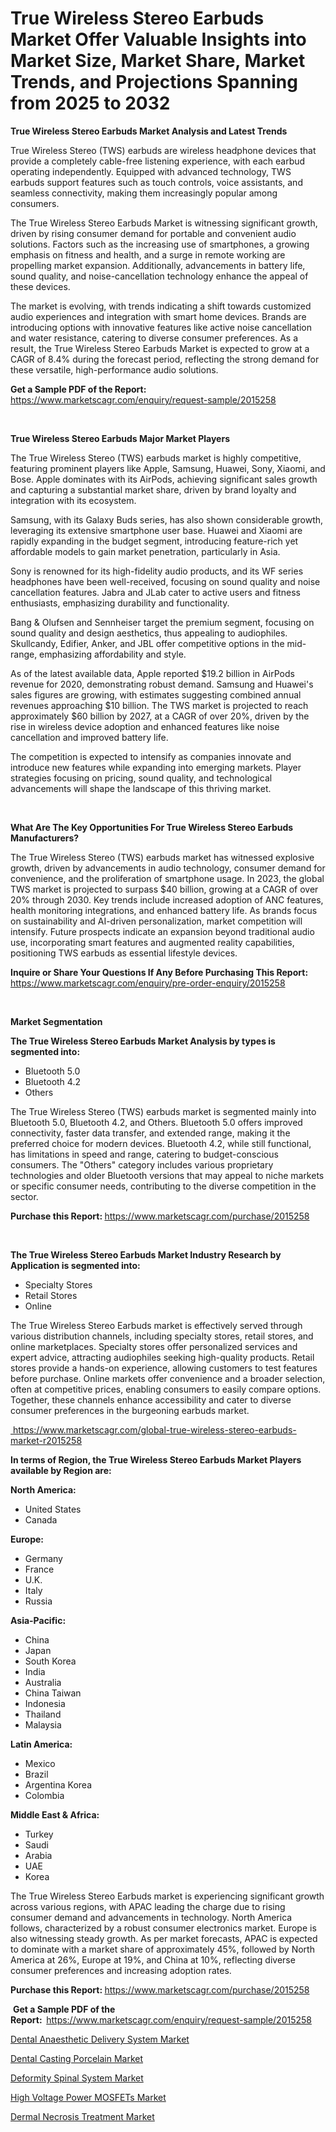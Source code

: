 <p><h1>True Wireless Stereo Earbuds Market Offer Valuable Insights into Market Size, Market Share, Market Trends, and Projections Spanning from 2025 to 2032</h1></p><p><strong>True Wireless Stereo Earbuds Market Analysis and Latest Trends</strong></p>
<p><p>True Wireless Stereo (TWS) earbuds are wireless headphone devices that provide a completely cable-free listening experience, with each earbud operating independently. Equipped with advanced technology, TWS earbuds support features such as touch controls, voice assistants, and seamless connectivity, making them increasingly popular among consumers.</p><p>The True Wireless Stereo Earbuds Market is witnessing significant growth, driven by rising consumer demand for portable and convenient audio solutions. Factors such as the increasing use of smartphones, a growing emphasis on fitness and health, and a surge in remote working are propelling market expansion. Additionally, advancements in battery life, sound quality, and noise-cancellation technology enhance the appeal of these devices.</p><p>The market is evolving, with trends indicating a shift towards customized audio experiences and integration with smart home devices. Brands are introducing options with innovative features like active noise cancellation and water resistance, catering to diverse consumer preferences. As a result, the True Wireless Stereo Earbuds Market is expected to grow at a CAGR of 8.4% during the forecast period, reflecting the strong demand for these versatile, high-performance audio solutions.</p></p>
<p><strong>Get a Sample PDF of the Report:&nbsp;</strong> <a href="https://www.marketscagr.com/enquiry/request-sample/2015258?utm_campaign=3163&utm_medium=2&utm_source=Github&utm_content=ia&utm_term=06042025&utm_id=true-wireless-stereo-earbuds">https://www.marketscagr.com/enquiry/request-sample/2015258</a></p>
<p>&nbsp;</p>
<p><strong>True Wireless Stereo Earbuds Major Market Players</strong></p>
<p><p>The True Wireless Stereo (TWS) earbuds market is highly competitive, featuring prominent players like Apple, Samsung, Huawei, Sony, Xiaomi, and Bose. Apple dominates with its AirPods, achieving significant sales growth and capturing a substantial market share, driven by brand loyalty and integration with its ecosystem. </p><p>Samsung, with its Galaxy Buds series, has also shown considerable growth, leveraging its extensive smartphone user base. Huawei and Xiaomi are rapidly expanding in the budget segment, introducing feature-rich yet affordable models to gain market penetration, particularly in Asia.</p><p>Sony is renowned for its high-fidelity audio products, and its WF series headphones have been well-received, focusing on sound quality and noise cancellation features. Jabra and JLab cater to active users and fitness enthusiasts, emphasizing durability and functionality. </p><p>Bang & Olufsen and Sennheiser target the premium segment, focusing on sound quality and design aesthetics, thus appealing to audiophiles. Skullcandy, Edifier, Anker, and JBL offer competitive options in the mid-range, emphasizing affordability and style.</p><p>As of the latest available data, Apple reported $19.2 billion in AirPods revenue for 2020, demonstrating robust demand. Samsung and Huawei's sales figures are growing, with estimates suggesting combined annual revenues approaching $10 billion. The TWS market is projected to reach approximately $60 billion by 2027, at a CAGR of over 20%, driven by the rise in wireless device adoption and enhanced features like noise cancellation and improved battery life.</p><p>The competition is expected to intensify as companies innovate and introduce new features while expanding into emerging markets. Player strategies focusing on pricing, sound quality, and technological advancements will shape the landscape of this thriving market.</p></p>
<p>&nbsp;</p>
<p><strong>What Are The Key Opportunities For True Wireless Stereo Earbuds Manufacturers?</strong></p>
<p><p>The True Wireless Stereo (TWS) earbuds market has witnessed explosive growth, driven by advancements in audio technology, consumer demand for convenience, and the proliferation of smartphone usage. In 2023, the global TWS market is projected to surpass $40 billion, growing at a CAGR of over 20% through 2030. Key trends include increased adoption of ANC features, health monitoring integrations, and enhanced battery life. As brands focus on sustainability and AI-driven personalization, market competition will intensify. Future prospects indicate an expansion beyond traditional audio use, incorporating smart features and augmented reality capabilities, positioning TWS earbuds as essential lifestyle devices.</p></p>
<p><strong>Inquire or Share Your Questions If Any Before Purchasing This Report:</strong> <a href="https://www.marketscagr.com/enquiry/pre-order-enquiry/2015258?utm_campaign=3163&utm_medium=2&utm_source=Github&utm_content=ia&utm_term=06042025&utm_id=true-wireless-stereo-earbuds">https://www.marketscagr.com/enquiry/pre-order-enquiry/2015258</a></p>
<p>&nbsp;</p>
<p><strong>Market Segmentation</strong></p>
<p><strong>The True Wireless Stereo Earbuds Market Analysis by types is segmented into:</strong></p>
<p><ul><li>Bluetooth 5.0</li><li>Bluetooth 4.2</li><li>Others</li></ul></p>
<p><p>The True Wireless Stereo (TWS) earbuds market is segmented mainly into Bluetooth 5.0, Bluetooth 4.2, and Others. Bluetooth 5.0 offers improved connectivity, faster data transfer, and extended range, making it the preferred choice for modern devices. Bluetooth 4.2, while still functional, has limitations in speed and range, catering to budget-conscious consumers. The "Others" category includes various proprietary technologies and older Bluetooth versions that may appeal to niche markets or specific consumer needs, contributing to the diverse competition in the sector.</p></p>
<p><strong>Purchase this Report:&nbsp;</strong><a href="https://www.marketscagr.com/purchase/2015258?utm_campaign=3163&utm_medium=2&utm_source=Github&utm_content=ia&utm_term=06042025&utm_id=true-wireless-stereo-earbuds">https://www.marketscagr.com/purchase/2015258</a></p>
<p>&nbsp;</p>
<p><strong>The True Wireless Stereo Earbuds Market Industry Research by Application is segmented into:</strong></p>
<p><ul><li>Specialty Stores</li><li>Retail Stores</li><li>Online</li></ul></p>
<p><p>The True Wireless Stereo Earbuds market is effectively served through various distribution channels, including specialty stores, retail stores, and online marketplaces. Specialty stores offer personalized services and expert advice, attracting audiophiles seeking high-quality products. Retail stores provide a hands-on experience, allowing customers to test features before purchase. Online markets offer convenience and a broader selection, often at competitive prices, enabling consumers to easily compare options. Together, these channels enhance accessibility and cater to diverse consumer preferences in the burgeoning earbuds market.</p></p>
<p><a href="https://www.marketscagr.com/global-true-wireless-stereo-earbuds-market-r2015258?utm_campaign=3163&utm_medium=2&utm_source=Github&utm_content=ia&utm_term=06042025&utm_id=true-wireless-stereo-earbuds">&nbsp;https://www.marketscagr.com/global-true-wireless-stereo-earbuds-market-r2015258</a></p>
<p><strong>In terms of Region, the True Wireless Stereo Earbuds Market Players available by Region are:</strong></p>
<p>
    <p> <strong> North America: </strong>
        <ul>
            <li>United States</li>
            <li>Canada</li>
        </ul>
        </p> 
    <p> <strong> Europe: </strong>
        <ul>
            <li>Germany</li>
            <li>France</li>
            <li>U.K.</li>
            <li>Italy</li>
            <li>Russia</li>
        </ul>
        </p> 
    <p> <strong> Asia-Pacific: </strong>
        <ul>
            <li>China</li>
            <li>Japan</li>
            <li>South Korea</li>
            <li>India</li>
            <li>Australia</li>
            <li>China Taiwan</li>
            <li>Indonesia</li>
            <li>Thailand</li>
            <li>Malaysia</li>
        </ul>
        </p> 
    <p> <strong> Latin America: </strong>
        <ul>
            <li>Mexico</li>
            <li>Brazil</li>
            <li>Argentina Korea</li>
            <li>Colombia</li>
        </ul>
        </p> 
    <p> <strong> Middle East & Africa: </strong>
        <ul>
            <li>Turkey</li>
            <li>Saudi</li>
            <li>Arabia</li>
            <li>UAE</li>
            <li>Korea</li>
        </ul>
    </p>
    </p>
<p><p>The True Wireless Stereo Earbuds market is experiencing significant growth across various regions, with APAC leading the charge due to rising consumer demand and advancements in technology. North America follows, characterized by a robust consumer electronics market. Europe is also witnessing steady growth. As per market forecasts, APAC is expected to dominate with a market share of approximately 45%, followed by North America at 26%, Europe at 19%, and China at 10%, reflecting diverse consumer preferences and increasing adoption rates.</p></p>
<p><strong>Purchase this Report: </strong><a href="https://www.marketscagr.com/purchase/2015258?utm_campaign=3163&utm_medium=2&utm_source=Github&utm_content=ia&utm_term=06042025&utm_id=true-wireless-stereo-earbuds">https://www.marketscagr.com/purchase/2015258</a></p>
<p>&nbsp;<strong>Get a Sample PDF of the Report:&nbsp;&nbsp;</strong><a href="https://www.marketscagr.com/enquiry/request-sample/2015258?utm_campaign=3163&utm_medium=2&utm_source=Github&utm_content=ia&utm_term=06042025&utm_id=true-wireless-stereo-earbuds">https://www.marketscagr.com/enquiry/request-sample/2015258</a></p>
<p><strong></strong></p>
<p><p><a href="https://www.linkedin.com/pulse/comprehensive-overview-dental-anaesthetic-delivery-system-market-vhg2c?utm_campaign=3163&utm_medium=2&utm_source=Github&utm_content=ia&utm_term=06042025&utm_id=true-wireless-stereo-earbuds">Dental Anaesthetic Delivery System Market</a></p><p><a href="https://www.linkedin.com/pulse/in-depth-dental-casting-porcelain-market-research-comprehensive-dgmec?utm_campaign=3163&utm_medium=2&utm_source=Github&utm_content=ia&utm_term=06042025&utm_id=true-wireless-stereo-earbuds">Dental Casting Porcelain Market</a></p><p><a href="https://www.linkedin.com/pulse/in-depth-market-analysis-deformity-spinal-system-trends-size-vaprc?utm_campaign=3163&utm_medium=2&utm_source=Github&utm_content=ia&utm_term=06042025&utm_id=true-wireless-stereo-earbuds">Deformity Spinal System Market</a></p><p><a href="https://github.com/ancsyanagha/Market-Research-Report-List-1/blob/main/high-voltage-power-mosfets-market.md?utm_campaign=3163&utm_medium=2&utm_source=Github&utm_content=ia&utm_term=06042025&utm_id=true-wireless-stereo-earbuds">High Voltage Power MOSFETs Market</a></p><p><a href="https://www.linkedin.com/pulse/dermal-necrosis-treatment-market-research-sales-establishments-sqpac?utm_campaign=3163&utm_medium=2&utm_source=Github&utm_content=ia&utm_term=06042025&utm_id=true-wireless-stereo-earbuds">Dermal Necrosis Treatment Market</a></p></p>